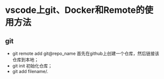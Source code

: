 # vscode上git、Docker和Remote的使用方法

## git

- git remote add git@repo_name 首先在github上创建一个仓库，然后链接该仓库到本地；
- git init 初始化仓库；
- git add filename/. 